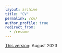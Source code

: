 ```yaml
---
layout: archive
title: "CV"
permalink: /cv/
author_profile: true
redirect_from:
  - /resume
---
```


[This version](../files/CV_August2023.pdf): August 2023
<!--- Coming soon.  --->
